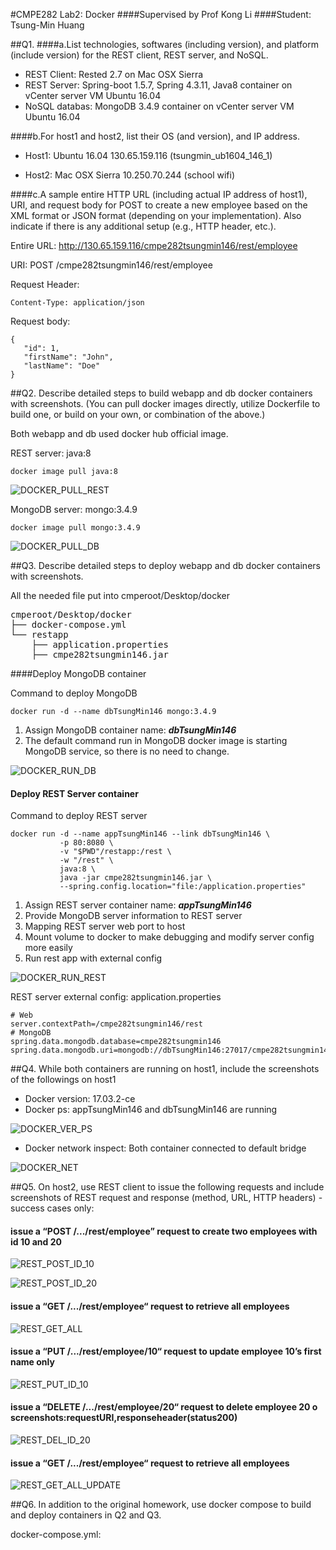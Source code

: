 #CMPE282 Lab2: Docker
####Supervised by Prof Kong Li
####Student: Tsung-Min Huang

##Q1.
####a.List technologies, softwares (including version), and platform (include version) for the REST client, REST server, and NoSQL.
* REST Client: Rested 2.7 on Mac OSX Sierra
* REST Server: Spring-boot 1.5.7, Spring 4.3.11, Java8 container  on vCenter server VM Ubuntu 16.04
* NoSQL databas: MongoDB 3.4.9 container on vCenter server VM Ubuntu 16.04

####b.For host1 and host2, list their OS (and version), and IP address.

* Host1: Ubuntu 16.04 130.65.159.116 (tsungmin\_ub1604\_146\_1)

* Host2: Mac OSX Sierra 10.250.70.244 (school wifi)

####c.A sample entire HTTP URL (including actual IP address of host1), URI, and request body for POST to create a new employee based on the XML format or JSON format (depending on your implementation). Also indicate if there is any additional setup (e.g., HTTP header, etc.).

Entire URL: http://130.65.159.116/cmpe282tsungmin146/rest/employee

URI: POST /cmpe282tsungmin146/rest/employee

Request Header:

```
Content-Type: application/json
```

Request body:

```
{  
   "id": 1,
   "firstName": "John",
   "lastName": "Doe"
}
```

##Q2. Describe detailed steps to build webapp and db docker containers with screenshots. (You can pull docker images directly, utilize Dockerfile to build one, or build on your own, or combination of the above.)

Both webapp and db used docker hub official image.

REST server: java:8

[DOCKER_PULL_REST]: img/DOCKER_PULL_REST.png

```
docker image pull java:8
```

![DOCKER_PULL_REST]

MongoDB server: mongo:3.4.9

[DOCKER_PULL_DB]: img/DOCKER_PULL_DB.png

```
docker image pull mongo:3.4.9
```

![DOCKER_PULL_DB]

##Q3. Describe detailed steps to deploy webapp and db docker containers with screenshots.

All the needed file put into cmperoot/Desktop/docker

<pre>
cmperoot/Desktop/docker
├── docker-compose.yml
└── restapp
    ├── application.properties
    ├── cmpe282tsungmin146.jar
</pre>

####Deploy MongoDB container 

Command to deploy MongoDB

[DOCKER_RUN_DB]: img/DOCKER_RUN_DB.png

```
docker run -d --name dbTsungMin146 mongo:3.4.9
```

1. Assign MongoDB container name: ***dbTsungMin146*** 
2. The default command run in MongoDB docker image is starting MongoDB service, so there is no need to change.

![DOCKER_RUN_DB]

#### Deploy REST Server container

Command to deploy REST server

[DOCKER_RUN_REST]: img/DOCKER_RUN_REST.png

```
docker run -d --name appTsungMin146 --link dbTsungMin146 \
           -p 80:8080 \
           -v "$PWD"/restapp:/rest \
           -w "/rest" \
           java:8 \
           java -jar cmpe282tsungmin146.jar \
           --spring.config.location="file:/application.properties"
```

1. Assign REST server container name: ***appTsungMin146***
2. Provide MongoDB server information to REST server
3. Mapping REST server web port to host
4. Mount volume to docker to make debugging and modify server config more easily
5. Run rest app with external config

![DOCKER_RUN_REST]

REST server external config: application.properties

```
# Web
server.contextPath=/cmpe282tsungmin146/rest
# MongoDB
spring.data.mongodb.database=cmpe282tsungmin146
spring.data.mongodb.uri=mongodb://dbTsungMin146:27017/cmpe282tsungmin146
```

##Q4. While both containers are running on host1, include the screenshots of the followings on host1

[DOCKER_VER_PS]: img/DOCKER_VER_PS.png

* Docker version: 17.03.2-ce
* Docker ps: appTsungMin146 and dbTsungMin146 are running

![DOCKER_VER_PS]

[DOCKER_NET]: img/DOCKER_NET.png

* Docker network inspect: Both container connected to default bridge

![DOCKER_NET]


##Q5. On host2, use REST client to issue the following requests and include screenshots of REST request and response (method, URL, HTTP headers) - success cases only:

[REST_POST_ID_10]: img/REST_POST_ID_10.png
[REST_POST_ID_20]: img/REST_POST_ID_20.png

#### issue a “POST /.../rest/employee” request to create two employees with id 10 and 20

![REST_POST_ID_10]

![REST_POST_ID_20]#### issue a “GET /.../rest/employee“ request to retrieve all employees[REST_GET_ALL]: img/REST_GET_ALL.png

![REST_GET_ALL]#### issue a “PUT /.../rest/employee/10“ request to update employee 10’s first name only

[REST_PUT_ID_10]: img/REST_PUT_ID_10.png

![REST_PUT_ID_10]#### issue a “DELETE /.../rest/employee/20“ request to delete employee 20 o screenshots:requestURI,responseheader(status200)

[REST_DEL_ID_20]: img/REST_DEL_ID_20.png

![REST_DEL_ID_20]#### issue a “GET /.../rest/employee“ request to retrieve all employees

[REST_GET_ALL_UPDATE]: img/REST_GET_ALL_UPDATE

![REST_GET_ALL_UPDATE]##Q6. In addition to the original homework, use docker compose to build and deploy containers in Q2 and Q3.

docker-compose.yml:

```
```


